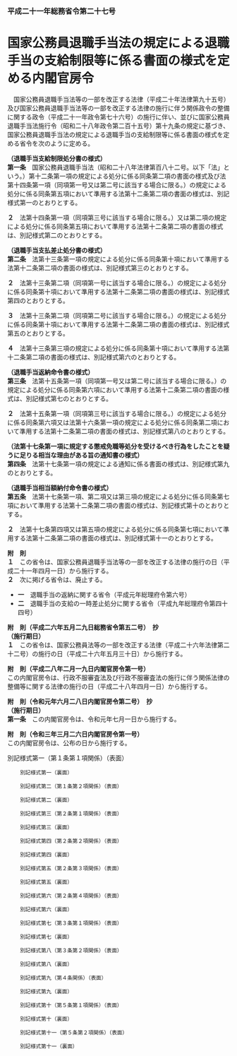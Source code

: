 ### 平成二十一年総務省令第二十七号  
# 国家公務員退職手当法の規定による退職手当の支給制限等に係る書面の様式を定める内閣官房令  
　国家公務員退職手当法等の一部を改正する法律（平成二十年法律第九十五号）及び国家公務員退職手当法等の一部を改正する法律の施行に伴う関係政令の整備に関する政令（平成二十一年政令第七十六号）の施行に伴い、並びに国家公務員退職手当法施行令（昭和二十八年政令第二百十五号）第十九条の規定に基づき、国家公務員退職手当法の規定による退職手当の支給制限等に係る書面の様式を定める省令を次のように定める。  
  
**（退職手当支給制限処分書の様式）**  
**第一条**　国家公務員退職手当法（昭和二十八年法律第百八十二号。以下「法」という。）第十二条第一項の規定による処分に係る同条第二項の書面の様式及び法第十四条第一項（同項第一号又は第二号に該当する場合に限る。）の規定による処分に係る同条第五項において準用する法第十二条第二項の書面の様式は、別記様式第一のとおりとする。  
  
**２**　法第十四条第一項（同項第三号に該当する場合に限る。）又は第二項の規定による処分に係る同条第五項において準用する法第十二条第二項の書面の様式は、別記様式第二のとおりとする。  
  
**（退職手当支払差止処分書の様式）**  
**第二条**　法第十三条第一項の規定による処分に係る同条第十項において準用する法第十二条第二項の書面の様式は、別記様式第三のとおりとする。  
  
**２**　法第十三条第二項（同項第一号に該当する場合に限る。）の規定による処分に係る同条第十項において準用する法第十二条第二項の書面の様式は、別記様式第四のとおりとする。  
  
**３**　法第十三条第二項（同項第二号に該当する場合に限る。）の規定による処分に係る同条第十項において準用する法第十二条第二項の書面の様式は、別記様式第五のとおりとする。  
  
**４**　法第十三条第三項の規定による処分に係る同条第十項において準用する法第十二条第二項の書面の様式は、別記様式第六のとおりとする。  
  
**（退職手当返納命令書の様式）**  
**第三条**　法第十五条第一項（同項第一号又は第二号に該当する場合に限る。）の規定による処分に係る同条第六項において準用する法第十二条第二項の書面の様式は、別記様式第七のとおりとする。  
  
**２**　法第十五条第一項（同項第三号に該当する場合に限る。）の規定による処分に係る同条第六項又は法第十六条第一項の規定による処分に係る同条第二項において準用する法第十二条第二項の書面の様式は、別記様式第八のとおりとする。  
  
**（法第十七条第一項に規定する懲戒免職等処分を受けるべき行為をしたことを疑うに足りる相当な理由がある旨の通知書の様式）**  
**第四条**　法第十七条第一項の規定による通知に係る書面の様式は、別記様式第九のとおりとする。  
  
**（退職手当相当額納付命令書の様式）**  
**第五条**　法第十七条第一項、第二項又は第三項の規定による処分に係る同条第七項において準用する法第十二条第二項の書面の様式は、別記様式第十のとおりとする。  
  
**２**　法第十七条第四項又は第五項の規定による処分に係る同条第七項において準用する法第十二条第二項の書面の様式は、別記様式第十一のとおりとする。  
  
**附　則**  
**１**　この省令は、国家公務員退職手当法等の一部を改正する法律の施行の日（平成二十一年四月一日）から施行する。  
**２**　次に掲げる省令は、廃止する。  
* **一**　退職手当の返納に関する省令（平成元年総理府令第六号）  
* **二**　退職手当の支給の一時差止処分に関する省令（平成九年総理府令第四十四号）  
  
**附　則（平成二六年五月二九日総務省令第五二号）　抄**  
**（施行期日）**  
**１**　この省令は、国家公務員法等の一部を改正する法律（平成二十六年法律第二十二号）の施行の日（平成二十六年五月三十日）から施行する。  
  
**附　則（平成二八年二月一九日内閣官房令第一号）**  
この内閣官房令は、行政不服審査法及び行政不服審査法の施行に伴う関係法律の整備等に関する法律の施行の日（平成二十八年四月一日）から施行する。  
  
**附　則（令和元年六月二八日内閣官房令第二号）　抄**  
**（施行期日）**  
**第一条**　この内閣官房令は、令和元年七月一日から施行する。  
  
**附　則（令和三年三月二六日内閣官房令第一号）**  
この内閣官房令は、公布の日から施行する。  
  
別記様式第一（第１条第１項関係）（表面）
          
        別記様式第一（裏面）
          
        別記様式第二（第１条第２項関係）（表面）
          
        別記様式第二（裏面）
          
        別記様式第三（第２条第１項関係）（表面）
          
        別記様式第三（裏面）
          
        別記様式第四（第２条第２項関係）（表面）
          
        別記様式第四（裏面）
          
        別記様式第五（第２条第３項関係）（表面）
          
        別記様式第五（裏面）
          
        別記様式第六（第２条第４項関係）（表面）
          
        別記様式第六（裏面）
          
        別記様式第七（第３条第１項関係）（表面）
          
        別記様式第七（裏面）
          
        別記様式第八（第３条第２項関係）（表面）
          
        別記様式第八（裏面）
          
        別記様式第九（第４条関係）（表面）
          
        別記様式第九（裏面）
          
        別記様式第十（第５条第１項関係）（表面）
          
        別記様式第十（裏面）
          
        別記様式第十一（第５条第２項関係）（表面）
          
        別記様式第十一（裏面）
          
        